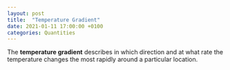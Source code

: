 ```yaml
---
layout: post
title:  "Temperature Gradient"
date: 2021-01-11 17:00:00 +0100
categories: Quantities
---
```


The **temperature gradient** describes in which direction and at what rate the temperature changes the most rapidly around a particular location.